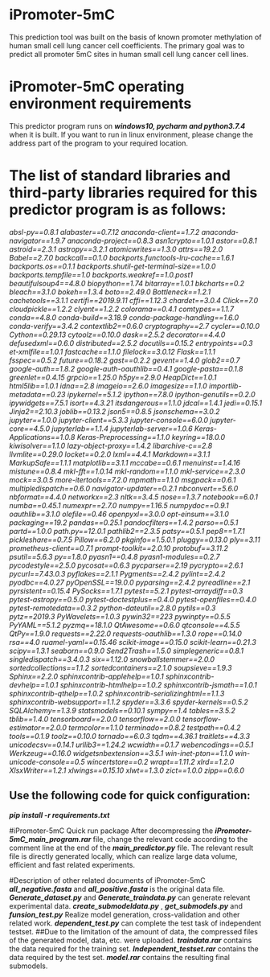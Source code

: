# iPromoter-5mC
This prediction tool was built on the basis of known promoter methylation of human small cell lung cancer cell coefficients. The primary goal was to predict all promoter 5mC sites in human small cell lung cancer cell lines.

# iPromoter-5mC operating environment requirements
This predictor program runs on ***windows10, pycharm and python3.7.4*** when it is built. If you want to run in linux environment, please change the address part of the program to your required location.

# The list of standard libraries and third-party libraries required for this predictor program is as follows:
*absl-py==0.8.1*
*alabaster==0.7.12*
*anaconda-client==1.7.2*
*anaconda-navigator==1.9.7*
*anaconda-project==0.8.3*
*asn1crypto==1.0.1*
*astor==0.8.1*
*astroid==2.3.1*
*astropy==3.2.1*
*atomicwrites==1.3.0*
*attrs==19.2.0*
*Babel==2.7.0*
*backcall==0.1.0*
*backports.functools-lru-cache==1.6.1*
*backports.os==0.1.1*
*backports.shutil-get-terminal-size==1.0.0*
*backports.tempfile==1.0*
*backports.weakref==1.0.post1*
*beautifulsoup4==4.8.0*
*biopython==1.74*
*bitarray==1.0.1*
*bkcharts==0.2*
*bleach==3.1.0*
*bokeh==1.3.4*
*boto==2.49.0*
*Bottleneck==1.2.1*
*cachetools==3.1.1*
*certifi==2019.9.11*
*cffi==1.12.3*
*chardet==3.0.4*
*Click==7.0*
*cloudpickle==1.2.2*
*clyent==1.2.2*
*colorama==0.4.1*
*comtypes==1.1.7*
*conda==4.8.0*
*conda-build==3.18.9*
*conda-package-handling==1.6.0*
*conda-verify==3.4.2*
*contextlib2==0.6.0*
*cryptography==2.7*
*cycler==0.10.0*
*Cython==0.29.13*
*cytoolz==0.10.0*
*dask==2.5.2*
*decorator==4.4.0*
*defusedxml==0.6.0*
*distributed==2.5.2*
*docutils==0.15.2*
*entrypoints==0.3*
*et-xmlfile==1.0.1*
*fastcache==1.1.0*
*filelock==3.0.12*
*Flask==1.1.1*
*fsspec==0.5.2*
*future==0.18.2*
*gast==0.2.2*
*gevent==1.4.0*
*glob2==0.7*
*google-auth==1.8.2*
*google-auth-oauthlib==0.4.1*
*google-pasta==0.1.8*
*greenlet==0.4.15*
*grpcio==1.25.0*
*h5py==2.9.0*
*HeapDict==1.0.1*
*html5lib==1.0.1*
*idna==2.8*
*imageio==2.6.0*
*imagesize==1.1.0*
*importlib-metadata==0.23*
*ipykernel==5.1.2*
*ipython==7.8.0*
*ipython-genutils==0.2.0*
*ipywidgets==7.5.1*
*isort==4.3.21*
*itsdangerous==1.1.0*
*jdcal==1.4.1*
*jedi==0.15.1*
*Jinja2==2.10.3*
*joblib==0.13.2*
*json5==0.8.5*
*jsonschema==3.0.2*
*jupyter==1.0.0*
*jupyter-client==5.3.3*
*jupyter-console==6.0.0*
*jupyter-core==4.5.0*
*jupyterlab==1.1.4*
*jupyterlab-server==1.0.6*
*Keras-Applications==1.0.8*
*Keras-Preprocessing==1.1.0*
*keyring==18.0.0*
*kiwisolver==1.1.0*
*lazy-object-proxy==1.4.2*
*libarchive-c==2.8*
*llvmlite==0.29.0*
*locket==0.2.0*
*lxml==4.4.1*
*Markdown==3.1.1*
*MarkupSafe==1.1.1*
*matplotlib==3.1.1*
*mccabe==0.6.1*
*menuinst==1.4.16*
*mistune==0.8.4*
*mkl-fft==1.0.14*
*mkl-random==1.1.0*
*mkl-service==2.3.0*
*mock==3.0.5*
*more-itertools==7.2.0*
*mpmath==1.1.0*
*msgpack==0.6.1*
*multipledispatch==0.6.0*
*navigator-updater==0.2.1*
*nbconvert==5.6.0*
*nbformat==4.4.0*
*networkx==2.3*
*nltk==3.4.5*
*nose==1.3.7*
*notebook==6.0.1*
*numba==0.45.1*
*numexpr==2.7.0*
*numpy==1.16.5*
*numpydoc==0.9.1*
*oauthlib==3.1.0*
*olefile==0.46*
*openpyxl==3.0.0*
*opt-einsum==3.1.0*
*packaging==19.2*
*pandas==0.25.1*
*pandocfilters==1.4.2*
*parso==0.5.1*
*partd==1.0.0*
*path.py==12.0.1*
*pathlib2==2.3.5*
*patsy==0.5.1*
*pep8==1.7.1*
*pickleshare==0.7.5*
*Pillow==6.2.0*
*pkginfo==1.5.0.1*
*pluggy==0.13.0*
*ply==3.11*
*prometheus-client==0.7.1*
*prompt-toolkit==2.0.10*
*protobuf==3.11.2*
*psutil==5.6.3*
*py==1.8.0*
*pyasn1==0.4.8*
*pyasn1-modules==0.2.7*
*pycodestyle==2.5.0*
*pycosat==0.6.3*
*pycparser==2.19*
*pycrypto==2.6.1*
*pycurl==7.43.0.3*
*pyflakes==2.1.1*
*Pygments==2.4.2*
*pylint==2.4.2*
*pyodbc==4.0.27*
*pyOpenSSL==19.0.0*
*pyparsing==2.4.2*
*pyreadline==2.1*
*pyrsistent==0.15.4*
*PySocks==1.7.1*
*pytest==5.2.1*
*pytest-arraydiff==0.3*
*pytest-astropy==0.5.0*
*pytest-doctestplus==0.4.0*
*pytest-openfiles==0.4.0*
*pytest-remotedata==0.3.2*
*python-dateutil==2.8.0*
*pytils==0.3*
*pytz==2019.3*
*PyWavelets==1.0.3*
*pywin32==223*
*pywinpty==0.5.5*
*PyYAML==5.1.2*
*pyzmq==18.1.0*
*QtAwesome==0.6.0*
*qtconsole==4.5.5*
*QtPy==1.9.0*
*requests==2.22.0*
*requests-oauthlib==1.3.0*
*rope==0.14.0*
*rsa==4.0*
*ruamel-yaml==0.15.46*
*scikit-image==0.15.0*
*scikit-learn==0.21.3*
*scipy==1.3.1*
*seaborn==0.9.0*
*Send2Trash==1.5.0*
*simplegeneric==0.8.1*
*singledispatch==3.4.0.3*
*six==1.12.0*
*snowballstemmer==2.0.0*
*sortedcollections==1.1.2*
*sortedcontainers==2.1.0*
*soupsieve==1.9.3*
*Sphinx==2.2.0*
*sphinxcontrib-applehelp==1.0.1*
*sphinxcontrib-devhelp==1.0.1*
*sphinxcontrib-htmlhelp==1.0.2*
*sphinxcontrib-jsmath==1.0.1*
*sphinxcontrib-qthelp==1.0.2*
*sphinxcontrib-serializinghtml==1.1.3*
*sphinxcontrib-websupport==1.1.2*
*spyder==3.3.6*
*spyder-kernels==0.5.2*
*SQLAlchemy==1.3.9*
*statsmodels==0.10.1*
*sympy==1.4*
*tables==3.5.2*
*tblib==1.4.0*
*tensorboard==2.0.0*
*tensorflow==2.0.0*
*tensorflow-estimator==2.0.0*
*termcolor==1.1.0*
*terminado==0.8.2*
*testpath==0.4.2*
*tools==0.1.9*
*toolz==0.10.0*
*tornado==6.0.3*
*tqdm==4.36.1*
*traitlets==4.3.3*
*unicodecsv==0.14.1*
*urllib3==1.24.2*
*wcwidth==0.1.7*
*webencodings==0.5.1*
*Werkzeug==0.16.0*
*widgetsnbextension==3.5.1*
*win-inet-pton==1.1.0*
*win-unicode-console==0.5*
*wincertstore==0.2*
*wrapt==1.11.2*
*xlrd==1.2.0*
*XlsxWriter==1.2.1*
*xlwings==0.15.10*
*xlwt==1.3.0*
*zict==1.0.0*
*zipp==0.6.0*

## Use the following code for quick configuration:
***pip install -r requirements.txt***

#iPromoter-5mC Quick run package
After decompressing the ***iPromoter-5mC_main_program.rar*** file, change the relevant code according to the comment line at the end of the ***main_predictor.py*** file. The relevant result file is directly generated locally, which can realize large data volume, efficient and fast related experiments.

#Description of other related documents of iPromoter-5mC
***all_negative.fasta*** and ***all_positive.fasta*** is the original data file.
***Generate_dataset.py*** and ***Generate_traindata.py*** can generate relevant experimental data.
***create_submodeldata.py*** , ***get_submodels.py*** and ***funsion_test.py*** Realize model generation, cross-validation and other related work.
***dependent_test.py*** can complete the test task of independent testset.
##Due to the limitation of the amount of data, the compressed files of the generated model, data, etc. were uploaded.
***traindata.rar*** contains the data required for the training set.
***Independent_testset.rar*** contains the data required by the test set.
***model.rar*** contains the resulting final submodels.